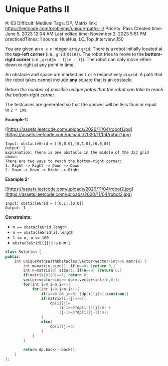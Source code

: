 # Unique Paths II

#: 63
Difficult: Medium
Tags: DP, Matrix
link: https://leetcode.com/problems/unique-paths-ii/
Priority: Pass
Created time: June 5, 2023 12:04 AM
Last edited time: November 2, 2023 5:51 PM
practicedTimes: 1
source: HuaHua, LC_Top_Interview_150

You are given an `m x n` integer array `grid`. There is a robot initially located at the **top-left corner** (i.e., `grid[0][0]`). The robot tries to move to the **bottom-right corner** (i.e., `grid[m - 1][n - 1]`). The robot can only move either down or right at any point in time.

An obstacle and space are marked as `1` or `0` respectively in `grid`. A path that the robot takes cannot include **any** square that is an obstacle.

Return *the number of possible unique paths that the robot can take to reach the bottom-right corner*.

The testcases are generated so that the answer will be less than or equal to `2 * 109`.

**Example 1:**

![https://assets.leetcode.com/uploads/2020/11/04/robot1.jpg](https://assets.leetcode.com/uploads/2020/11/04/robot1.jpg)

```
Input: obstacleGrid = [[0,0,0],[0,1,0],[0,0,0]]
Output: 2
Explanation: There is one obstacle in the middle of the 3x3 grid above.
There are two ways to reach the bottom-right corner:
1. Right -> Right -> Down -> Down
2. Down -> Down -> Right -> Right

```

**Example 2:**

![https://assets.leetcode.com/uploads/2020/11/04/robot2.jpg](https://assets.leetcode.com/uploads/2020/11/04/robot2.jpg)

```
Input: obstacleGrid = [[0,1],[0,0]]
Output: 1

```

**Constraints:**

- `m == obstacleGrid.length`
- `n == obstacleGrid[i].length`
- `1 <= m, n <= 100`
- `obstacleGrid[i][j]` is `0` or `1`.

```cpp
class Solution {
public:
    int uniquePathsWithObstacles(vector<vector<int>>& matrix) {
        int m=matrix.size(); if(m==0) {return 0;}
        int n=matrix[0].size(); if(n==0) {return 0;}
        if(matrix[0][0]==1) return 0;
        vector<vector<int>> dp(m,vector<int>(n,0));
        for(int i=0;i<m;i++){
            for(int j=0;j<n;j++){
                if(i==0 && j==0) {dp[i][j]=1;continue;}
                if(matrix[i][j]==0){
                    dp[i][j]=
                        (i-1>=0?dp[i-1][j]:0) + 
                        (j-1>=0?dp[i][j-1]:0);
                }
                else{
                    dp[i][j]=0;
                }
            }
        }
        
        return dp.back().back();
    }
};
```